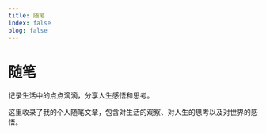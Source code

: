 ```yaml
---
title: 随笔
index: false
blog: false
---
```


# 随笔

记录生活中的点点滴滴，分享人生感悟和思考。

这里收录了我的个人随笔文章，包含对生活的观察、对人生的思考以及对世界的感悟。

